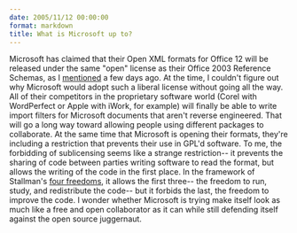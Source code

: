 ```yaml
---
date: 2005/11/12 00:00:00
format: markdown
title: What is Microsoft up to?
---
```

Microsoft has claimed that their Open XML formats for Office 12 will be released under the same "open" license as their Office 2003 Reference Schemas, as I <a href="http://pingswept.org/2005/11/07/comparison-of-microsoft%E2%80%99s-office-2003-xml-reference-schemas-to-oasis%E2%80%99-opendocument/">mentioned</a> a few days ago. At the time, I couldn't figure out why Microsoft would adopt such a liberal license without going all the way. All of their competitors in the proprietary software world (Corel with WordPerfect or Apple with iWork, for example) will finally be able to write import filters for Microsoft documents that aren't reverse engineered. That will go a long way toward allowing people using different packages to collaborate.
At the same time that Microsoft is opening their formats, they're including a restriction that prevents their use in GPL'd software. To me, the forbidding of sublicensing seems like a strange restriction-- it prevents the sharing of code between parties writing software to read the format, but allows the writing of the code in the first place. In the framework of Stallman's <a href="http://www.gnu.org/philosophy/free-sw.html">four freedoms</a>, it allows the first three-- the freedom to run, study, and redistribute the code-- but it forbids the last, the freedom to improve the code. I wonder whether Microsoft is trying make itself look as much like a free and open collaborator as it can while still defending itself against the open source juggernaut.
